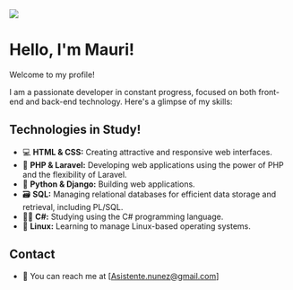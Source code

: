<img src="https://i.imgur.com/Oq7YlHB.png">
<h1>Hello, I'm Mauri!</h1>

Welcome to my profile!

I am a passionate developer in constant progress, focused on both front-end and back-end technology. Here's a glimpse of my skills:

## Technologies in Study!

- 💻 **HTML & CSS:** Creating attractive and responsive web interfaces.
- 📱 **PHP & Laravel:** Developing web applications using the power of PHP and the flexibility of Laravel.
- 🐍 **Python & Django:** Building web applications.
- 🗃️ **SQL:** Managing relational databases for efficient data storage and retrieval, including PL/SQL.
- 👨‍💻 **C#:** Studying using the C# programming language.
- 🐧 **Linux:** Learning to manage Linux-based operating systems.

## Contact

- 📧 You can reach me at [Asistente.nunez@gmail.com]

